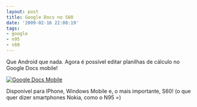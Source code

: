 ```yaml
---
layout: post
title: Google Docs no S60
date: '2009-02-16 22:08:19'
tags:
- google
- n95
- s60
---
```



Que Android que nada. Agora é possível editar planilhas de cálculo no Google Docs mobile!

[![](http://4.bp.blogspot.com/_RAq5KuHSLq0/SZTllq4_WTI/AAAAAAAAAMQ/uq2Czgh9CXI/s400/4four.png "Google Docs Mobile")](http://googledocs.blogspot.com/2009/02/add-edit-sort-and-filter-improved.html)

Disponível para IPhone, Windows Mobile e, o mais importante, S60! (o que quer dizer smartphones Nokia, como o N95 =)



